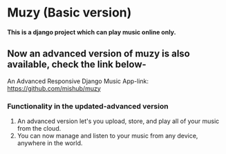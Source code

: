 # Muzy (Basic version)

#### This is a django project which can play music online only.

## Now an advanced version of muzy is also available, check the link below-

An Advanced Responsive Django Music App-link: https://github.com/mishub/muzy

### Functionality in the updated-advanced version 
 1. An advanced version let's you upload, store, and play all of your music from the cloud.
 2. You can now manage and listen to your music from any device, anywhere in the world.

